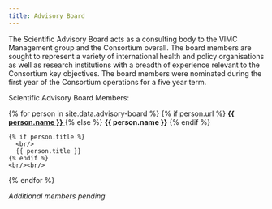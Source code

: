 ```yaml
---
title: Advisory Board
---
```


The Scientific Advisory Board acts as a consulting body to the VIMC Management group and the Consortium overall.  The board members are sought to represent a variety of international health and policy organisations as well as research institutions with a breadth of experience relevant to the Consortium key objectives. The board members were nominated during the first year of the Consortium operations for a five year term.    

Scientific Advisory Board Members:

<div id="advisory-board-list">
  {% for person in site.data.advisory-board %}
    {% if person.url %}
	  <a href="{{ person.url }}">
        <strong>{{ person.name }}</strong>
	  </a>
	{% else %}
	  <strong>{{ person.name }}</strong>
	{% endif %}
	
	{% if person.title %}
	  <br/>
	  {{ person.title }}
	{% endif %}
	<br/><br/>
  {% endfor %}
</div>

*Additional members pending*
